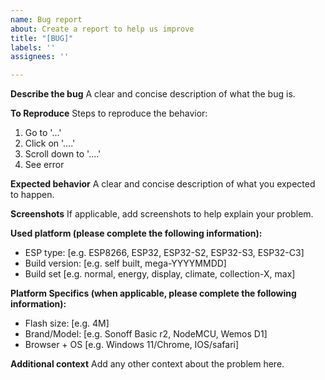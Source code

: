 ```yaml
---
name: Bug report
about: Create a report to help us improve
title: "[BUG]"
labels: ''
assignees: ''

---
```


**Describe the bug**
A clear and concise description of what the bug is.

**To Reproduce**
Steps to reproduce the behavior:
1. Go to '...'
2. Click on '....'
3. Scroll down to '....'
4. See error

**Expected behavior**
A clear and concise description of what you expected to happen.

**Screenshots**
If applicable, add screenshots to help explain your problem.

**Used platform (please complete the following information):**
 - ESP type: [e.g. ESP8266, ESP32, ESP32-S2, ESP32-S3, ESP32-C3]
 - Build version: [e.g. self built, mega-YYYYMMDD]
 - Build set [e.g. normal, energy, display, climate, collection-X, max]

**Platform Specifics (when applicable, please complete the following information):**
 - Flash size: [e.g. 4M]
 - Brand/Model: [e.g. Sonoff Basic r2, NodeMCU, Wemos D1]
 - Browser + OS [e.g. Windows 11/Chrome, IOS/safari]

**Additional context**
Add any other context about the problem here.
